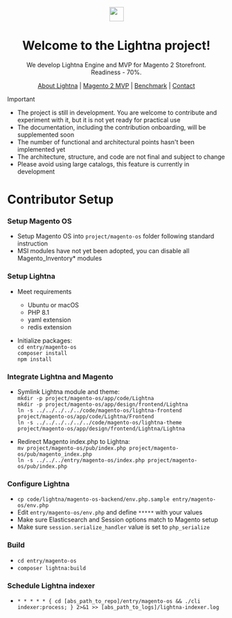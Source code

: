 <p align="center">
<a href="https://lightna.com">
<img src="https://lightna.com/asset/Lightna-Front/image/lightna-logo.svg" height="33 alt="Lightna Logo"/>
</a>
</p>

<h1 align="center">Welcome to the Lightna project!</h1>

<p align="center">
We develop Lightna Engine and MVP for Magento 2 Storefront.<br>
Readiness - 70%.
</p>

<p align="center">
<a href="https://lightna.com">About Lightna</a>
 | <a href="https://lightna.com/magento.html">Magento 2 MVP</a>
 | <a href="https://lightna.com/benchmark.html">Benchmark</a>
 | <a href="https://lightna.com/contact.html">Contact</a>
</p>

> [!IMPORTANT]
> * The project is still in development. You are welcome to contribute and experiment with it, but it is not yet ready for practical use
> * The documentation, including the contribution onboarding, will be supplemented soon
> * The number of functional and architectural points hasn't been implemented yet
> * The architecture, structure, and code are not final and subject to change
> * Please avoid using large catalogs, this feature is currently in development

# Contributor Setup

### Setup Magento OS
* Setup Magento OS into `project/magento-os` folder following standard instruction
* MSI modules have not yet been adopted, you can disable all Magento_Inventory* modules


### Setup Lightna
* Meet requirements
  * Ubuntu or macOS 
  * PHP 8.1
  * yaml extension
  * redis extension


* Initialize packages:\
`cd entry/magento-os`\
`composer install`\
`npm install`


### Integrate Lightna and Magento
* Symlink Lightna module and theme:\
`mkdir -p project/magento-os/app/code/Lightna`\
`mkdir -p project/magento-os/app/design/frontend/Lightna`\
`ln -s ../../../../../code/magento-os/lightna-frontend project/magento-os/app/code/Lightna/Frontend`\
`ln -s ../../../../../../code/magento-os/lightna-theme project/magento-os/app/design/frontend/Lightna/Lightna`

* Redirect Magento index.php to Lightna:\
`mv project/magento-os/pub/index.php project/magento-os/pub/magento_index.php`\
`ln -s ../../../entry/magento-os/index.php project/magento-os/pub/index.php`

### Configure Lightna
* `cp code/lightna/magento-os-backend/env.php.sample entry/magento-os/env.php`
* Edit `entry/magento-os/env.php` and define `*****` with your values
* Make sure Elasticsearch and Session options match to Magento setup
* Make sure `session.serialize_handler` value is set to `php_serialize`


### Build
* `cd entry/magento-os`
* `composer lightna:build`


### Schedule Lightna indexer
* `* * * * * { cd [abs_path_to_repo]/entry/magento-os && ./cli indexer:process; } 2>&1 >> [abs_path_to_logs]/lightna-indexer.log`
